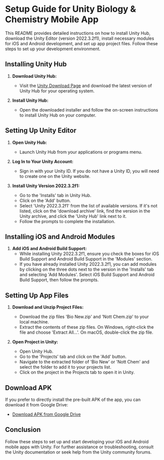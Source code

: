 # Setup Guide for Unity Biology & Chemistry Mobile App

This README provides detailed instructions on how to install Unity Hub, download the Unity Editor (version 2022.3.2f1), install necessary modules for iOS and Android development, and set up app project files. Follow these steps to set up your development environment.

## Installing Unity Hub

1. **Download Unity Hub:**
   - Visit the [Unity Download Page](https://unity.com/download) and download the latest version of Unity Hub for your operating system.

2. **Install Unity Hub:**
   - Open the downloaded installer and follow the on-screen instructions to install Unity Hub on your computer.

## Setting Up Unity Editor

1. **Open Unity Hub:**
   - Launch Unity Hub from your applications or programs menu.

2. **Log In to Your Unity Account:**
   - Sign in with your Unity ID. If you do not have a Unity ID, you will need to create one on the Unity website.

3. **Install Unity Version 2022.3.2f1:**
   - Go to the 'Installs' tab in Unity Hub.
   - Click on the 'Add' button.
   - Select 'Unity 2022.3.2f1' from the list of available versions. If it's not listed, click on the 'download archive' link, find the version in the Unity archive, and click the 'Unity Hub' link next to it.
   - Follow the prompts to complete the installation.

## Installing iOS and Android Modules

1. **Add iOS and Android Build Support:**
   - While installing Unity 2022.3.2f1, ensure you check the boxes for iOS Build Support and Android Build Support in the 'Modules' section.
   - If you have already installed Unity 2022.3.2f1, you can add modules by clicking on the three dots next to the version in the 'Installs' tab and selecting 'Add Modules'. Select iOS Build Support and Android Build Support, then follow the prompts.

## Setting Up App Files

1. **Download and Unzip Project Files:**
   - Download the zip files 'Bio New.zip' and 'Nott Chem.zip' to your local machine.
   - Extract the contents of these zip files. On Windows, right-click the file and choose 'Extract All...'. On macOS, double-click the zip file.

2. **Open Project in Unity:**
   - Open Unity Hub.
   - Go to the 'Projects' tab and click on the 'Add' button.
   - Navigate to the extracted folder of 'Bio New' or 'Nott Chem' and select the folder to add it to your projects list.
   - Click on the project in the Projects tab to open it in Unity.

## Download APK

If you prefer to directly install the pre-built APK of the app, you can download it from Google Drive:

- [Download APK from Google Drive](YOUR_LINK_HERE)

## Conclusion

Follow these steps to set up and start developing your iOS and Android mobile apps with Unity. For further assistance or troubleshooting, consult the Unity documentation or seek help from the Unity community forums.
